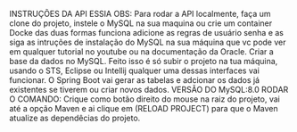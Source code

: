 INSTRUÇÕES DA API ESSIA
OBS: Para rodar a API localmente, faça um clone do projeto, instele o MySQL na sua maquina ou crie um container Docke das duas formas funciona adicione as  regras de usuário 
senha e as siga as intruções de instalação do MySQL na sua máquina que vc pode ver em qualquer tutorial no youtube ou na documentação da Oracle.
Criar a base da dados no MySQL.
Feito isso é só subir o projeto na tua máquina, usando o STS, Eclipse ou Intellij qualquer uma dessas interfaces vai funcionar.
O Spring Boot vai gerar as tabelas e adcionar os dados já existentes se tiverem ou criar novos dados.
VERSÃO DO MySQL:8.0
RODAR O COMANDO: Crique como botão direito do mouse na raiz do projeto, vai até a opção Maven e ai clique em (RELOAD PROJECT) para que o Maven atualize as dependêcias do
projeto.
